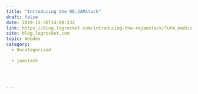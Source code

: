 ```yaml
---
title: "Introducing the RE:JAMstack"
draft: false
date: 2019-12-30T14:00:23Z
link: https://blog.logrocket.com/introducing-the-rejamstack/?utm_medium=RSS&utm_source=hune
site: blog.logrocket.com
topic: Webdev
category:
  - Uncategorized
  
  - jamstack
  
   
  

---
```

